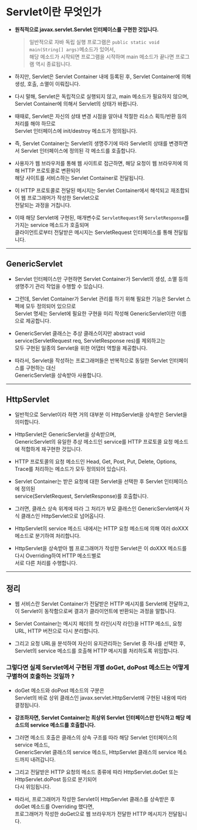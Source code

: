 # Servlet이란 무엇인가
* **원칙적으로 javax.servlet.Servlet 인터페이스를 구현한 것입니다.**
    >일반적으로 자바 독립 실행 프로그램은 <code>public static void main(String[] args)</code>메소드가 있어서,<br/>
    해당 메소드가 시작되면 프로그램을 시작하며 main 메소드가 끝나면 프로그램 역시 종료됩니다.
    
* 하지만, Servlet은 Servlet Container 내에 등록된 후, Servlet Container에 의해 생성, 호출, 소멸이 이뤄집니다.

* 다시 말해, Servlet은 독립적으로 실행되지 않고, main 메소드가 필요하지 않으며,<br/>
Servlet Container에 의해서 Servlet의 상태가 바뀝니다.

* 때때로, Servlet은 자신의 상태 변경 시점을 알아내 적절한 리소스 획득/반환 등의 처리를 해야 하므로<br/>
Servlet 인터페이스에 init/destroy 메소드가 정의됩니다.

* 즉, Servlet Container는 Servlet의 생명주기에 따라 Servlet의 상태를 변경하면서 Servlet 인터페이스에 정의된 각 메소드를 호출합니다.

* 사용자가 웹 브라우저를 통해 웹 사이트로 접근하면, 해당 요청이 웹 브라우저에 의해 HTTP 프로토콜로 변환되어<br/>
해당 사이트를 서비스하는 Servlet Container로 전달됩니다.

* 이 HTTP 프로토콜로 전달된 메시지는 Servlet Container에서 해석되고 재조합되어 웹 프로그래머가 작성한 Servlet으로<br/>
전달되는 과정을 거칩니다.

* 이때 해당 Servlet에 구현된, 매개변수로 <code>ServletRequest</code>와 <code>ServletResponse</code>를 가지는 service 메소드가 호출되며<br/>
클라이언트로부터 전달받은 메시지는 ServletRequest 인터페이스를 통해 전달됩니다.

---

## GenericServlet
* Servlet 인터페이스만 구현하면 Servlet Container가 Servlet의 생성, 소멸 등의 생명주기 관리 작업을 수행할 수 있습니다.

* 그런데, Servlet Container가 Servlet 관리를 하기 위해 필요한 기능은 Servlet 스펙에 모두 정의되어 있으므로<br/>
Servlet 명세는 Servlet에 필요한 구현을 미리 작성해 GenericServlet이란 이름으로 제공합니다.

* GenericServlet 클래스는 추상 클래스이지만 abstract void service(ServletRequest req, ServletResponse res)를 제외하고는<br/>
모두 구현된 일종의 Servlet을 위한 어댑터 역할을 제공합니다.

* 따라서, Servlet을 작성하는 프로그래머들은 반복적으로 동일한 Servlet 인터페이스를 구현하는 대신<br/>
GenericServlet을 상속받아 사용합니다.

---

## HttpServlet
* 일반적으로 Servlet이라 하면 거의 대부분 이 HttpServlet을 상속받은 Servlet을 의미합니다.

* HttpServlet은 GenericServlet을 상속받으며,<br/>
GenericServlet의 유일한 추상 메소드인 service를 HTTP 프로토콜 요청 메소드에 적합하게 재구현한 것입니다.

* HTTP 프로토콜의 요청 메소드인 Head, Get, Post, Put, Delete, Options, Trace를 처리하는 메소드가 모두 정의되어 있습니다.

* Servlet Container는 받은 요청에 대한 Servlet을 선택한 후 Servlet 인터페이스에 정의된<br/>
service(ServletRequest, ServletResponse)를 호출합니다.

* 그러면, 클래스 상속 위계에 따라 그 처리가 부모 클래스인 GenericServlet에서 자식 클래스인 HttpServlet으로 넘어옵니다.

* HttpServlet의 service 메소드 내에서는 HTTP 요청 메소드에 의해 여러 doXXX 메소드로 분기하여 처리합니다.

* HttpServlet을 상속받아 웹 프로그래머가 작성한 Servlet은 이 doXXX 메소드를 다시 Overriding하여 HTTP 메소드별로<br/>
서로 다른 처리를 수행합니다.

---

## 정리
* 웹 서비스란 Servlet Container가 전달받은 HTTP 메시지를 Servlet에 전달하고,<br/>
이 Servlet이 동작함으로써 결과가 클라이언트에 반환되는 과정을 말합니다.

* Servlet Container는 메시지 헤더의 첫 라인(시작 라인)을 HTTP 메소드, 요청 URL, HTTP 버전으로 다시 분리합니다.

* 그리고 요청 URL을 분석하여 자신이 유지관리하는 Servlet 중 하나를 선택한 후,<br/>
Servlet의 service 메소드를 호출해 HTTP 메시지를 처리하도록 위임합니다.

### 그렇다면 실제 Servlet에서 구현된 개별 doGet, doPost 메소드는 어떻게 구별하여 호출하는 것일까 ?
* doGet 메소드와 doPost 메소드의 구분은<br/>
Servlet의 바로 상위 클래스인 javax.servlet.HttpServlet에 구현된 내용에 따라 결정됩니다.

* **강조하자면, Servlet Container는 최상위 Servlet 인터페이스만 인식하고 해당 메소드의 service 메소드를 호출합니다.**

* 그러면 메소드 호출은 클래스의 상속 구조를 따라 해당 Servlet 인터페이스의 service 메소드,<br/>
GenericServlet 클래스의 service 메소드, HttpServlet 클래스의 service 메소드까지 내려갑니다.

* 그리고 전달받은 HTTP 요청의 메소드 종류에 따라 HttpServlet.doGet 또는 HttpServlet.doPost 등으로 분기되어<br/>
다시 위임됩니다.

* 따라서, 프로그래머가 작성한 Servlet이 HttpServlet 클래스를 상속받은 후 doGet 메소드를 Overriding 했다면,<br/>
프로그래머가 작성한 doGet으로 웹 브라우저가 전달한 HTTP 메시지가 전달됩니다.                                                                                                                                                                                                                                                                                                                                                                                                                                                                                                                                                                                                                                                                                                                                                                                                                                                                                                                                                                                                                                                                                                                                                                                                                                                                                                                                                                                                                                                                                                                                                                                                                                                                                                                                                                                                                                                                                                                                                                                                                                                                                                                                                                                                                                                                                                                                                                                                                                                                                                                                                                                                                                                                                                                                                                                                                                                                                                                                                                                                                                                                                                                                                                                                                                                                                                                                                                                                                                                                                       
